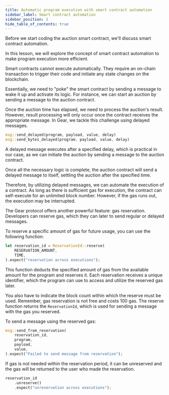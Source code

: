 ```yaml
---
title: Automatic program execution with smart contract automation
sidebar_label: Smart contract automation
sidebar_position: 2
hide_table_of_contents: true
---
```


Before we start coding the auction smart contract, we'll discuss smart contract automation.

In this lesson, we will explore the concept of smart contract automation to make program execution more efficient. 

Smart contracts cannot execute automatically. They require an on-chain transaction to trigger their code and initiate any state changes on the blockchain.

Essentially, we need to "poke" the smart contract by sending a message to wake it up and activate its logic. For instance, we can start an auction by sending a message to the auction contract.

Once the auction time has elapsed, we need to process the auction's result. However, result processing will only occur once the contract receives the appropriate message.
In Gear, we tackle this challenge using delayed messages.

```rust
msg::send_delayed(program, payload, value, delay)
msg::send_bytes_delayed(program, payload, value, delay)
```

A delayed message executes after a specified delay, which is practical in our case, as we can initiate the auction by sending a message to the auction contract.

Once all the necessary logic is complete, the auction contract will send a delayed message to itself, settling the auction after the specified time.

Therefore, by utilizing delayed messages, we can automate the execution of a contract. As long as there is sufficient gas for execution, the contract can self-execute for an unlimited block number. However, if the gas runs out, the execution may be interrupted.

The Gear protocol offers another powerful feature: gas reservation. Developers can reserve gas, which they can later to send regular or delayed messages.

To reserve a specific amount of gas for future usage, you can use the following function:

```rust
let reservation_id = ReservationId::reserve(
    RESERVATION_AMOUNT,
    TIME,
).expect("reservation across executions");
```

This function deducts the specified amount of gas from the available amount for the program and reserves it. Each reservation receives a unique identifier, which the program can use to access and utilize the reserved gas later.

You also have to indicate the block count within which the reserve must be used. Remember, gas reservation is not free and costs 100 gas. The reserve function returns the `ReservationId`, which is used for sending a message with the gas you reserved. 

To send a message using the reserved gas:

```rust
msg::send_from_reservation(
    reservation_id,
    program,
    payload,
    value,
).expect("Failed to send message from reservation");
```

If gas is not needed within the reservation period, it can be unreserved and the gas will be returned to the user who made the reservation.

```rust
reservation_id
    .unreserve()
    .expect("unreservation across executions");
```

